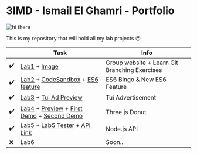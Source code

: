 # 3IMD - Ismail El Ghamri - Portfolio

![hi there](https://media.giphy.com/media/AhhGtrpj5ZxGZER5yC/giphy.gif)

This is my repository that will hold all my lab projects 😗

‎ | Task | Info
------ | ------ | ------ 
✔️| [Lab1](https://github.com/AlejandroDeWolf/DEV5-LAB1) + [Image](https://github.com/Ismail-Elg/DEV5-portfolio/blob/main/lab1%20-%20group%20work%20%2B%20exercise/learn%20git%20branching.png)| Group website + Learn Git Branching Exercises
✔️| [Lab2](https://github.com/Ismail-Elg/DEV5-portfolio/tree/main/lab2%20-%20human%20bingo) + [CodeSandbox](https://codesandbox.io/s/lab-2-es6-bxzhdb) + [ES6 feature](https://codepen.io/ismailelg1/pen/Jjvpyae)| ES6 Bingo & New ES6 Feature
✔️| [Lab3](https://github.com/Ismail-Elg/DEV5-portfolio/tree/main/lab3%20-%20weather%20api) + [Tui Ad Preview](https://tui-ad.netlify.app/) | Tui Advertisement
✔️| [Lab4](https://github.com/Ismail-Elg/DEV5-portfolio/tree/main/lab4%20-%20threejs%20donut) + [Preview](https://donut-lab5.netlify.app/) + [First Demo](https://donut-config.netlify.app/) + [Second Demo](https://donut-builder.netlify.app/) | Three js Donut
✔️| [Lab5](https://github.com/Ismail-Elg/DEV5-lab5) + [Lab5 Tester](https://codepen.io/ismailelg1/pen/BaxgyVG) + [API Link](https://lab5-p379.onrender.com/) | Node.js API
❌| Lab6 | Soon..
